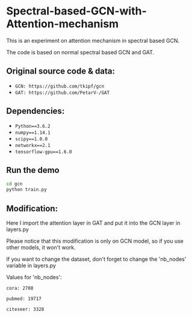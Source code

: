 # Spectral-based-GCN-with-Attention-mechanism
This is an experiment on attention mechanism in spectral based GCN.

The code is based on normal spectral based GCN and GAT.

## Original source code & data: 
- `GCN: https://github.com/tkipf/gcn`
- `GAT: https://github.com/PetarV-/GAT`
  
  
## Dependencies:
- `Python==3.6.2`
- `numpy==1.14.1`
- `scipy==1.0.0`
- `networkx==2.1`
- `tensorflow-gpu==1.6.0`

## Run the demo

```bash
cd gcn
python train.py
```

## Modification:

Here I import the attention layer in GAT and put it into the GCN layer in layers.py

Please notice that this modification is only on GCN model, so if you use other models, it won't work.
  
If you want to change the dataset, don't forget to change the 'nb_nodes' variable in layers.py
  
Values for 'nb_nodes':

    cora: 2708
    
    pubmed: 19717
    
    citeseer: 3328

  
  
